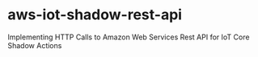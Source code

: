 # aws-iot-shadow-rest-api
Implementing HTTP Calls to Amazon Web Services Rest API  for IoT Core Shadow Actions
